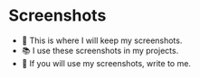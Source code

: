 # Screenshots

- :open_file_folder: This is where I will keep my screenshots.
- :books: I use these screenshots in my projects.
- :briefcase: If you will use my screenshots, write to me.
